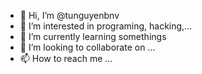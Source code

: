 - 👋 Hi, I’m @tunguyenbnv
- 👀 I’m interested in programing, hacking,...
- 🌱 I’m currently learning somethings
- 💞️ I’m looking to collaborate on ...
- 📫 How to reach me ...

<!---
tunguyenbnv/tunguyenbnv is a ✨ special ✨ repository because its `README.md` (this file) appears on your GitHub profile.
You can click the Preview link to take a look at your changes.
--->
